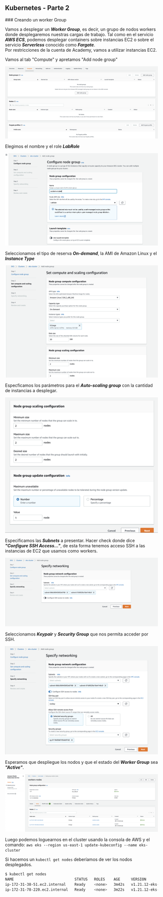 ## Kubernetes - Parte 2

### Creando un worker Group

Vamos a desplegar un ***Worker Group***, es decir, un grupo de nodos workers donde desplegaremos nuestras cargas de trabajo. Tal como en el servicio ***AWS ECS***, podemos desplegar containers sobre instancias EC2 o sobre el servicio ***Serverless*** conocido como ***Fargate***.  
Por restricciones de la cuenta de Academy, vamos a utilizar instancias EC2. 

Vamos al tab "Compute" y apretamos "Add node group"

![workers01](../../../Extras/Imagenes/laboratorioK8s/worker01.png)

Elegimos el nombre y el role ***LabRole***

![workers02](../../../Extras/Imagenes/laboratorioK8s/worker02.png)

Seleccionamos el tipo de reserva ***On-demand***, la AMI de Amazon Linux y el ***Instance Type***

![workers01](../../../Extras/Imagenes/laboratorioK8s/worker03.png)

Especficamos los parámetros para el ***Auto-scaling group*** con la cantidad de instancias a desplegar.

![workers01](../../../Extras/Imagenes/laboratorioK8s/worker04.png)

Especificamos las ***Subnets*** a presentar. Hacer check donde dice ***"Configure SSH Access..."***, de esta forma tenemos acceso SSH a las instancias de EC2 que usamos como workers.

![workers01](../../../Extras/Imagenes/laboratorioK8s/worker05.png)

Seleccionamos ***Keypair*** y ***Security Group*** que nos permita acceder por SSH.

![workers01](../../../Extras/Imagenes/laboratorioK8s/worker06.png)

Esperamos que despliegue los nodos y que el estado del ***Worker Group*** sea ***"Active"***.

![workers01](../../../Extras/Imagenes/laboratorioK8s/worker07.png)


Luego podemos loguearnos en el cluster usando la consola de AWS y el comando: `aws eks --region us-east-1 update-kubeconfig --name eks-cluster`

Si hacemos un `kubectl get nodes` deberíamos de ver los nodos desplegados.

```bash
$ kubectl get nodes
NAME                            STATUS   ROLES    AGE     VERSION
ip-172-31-38-51.ec2.internal    Ready    <none>   3m42s   v1.21.12-eks-5308cf7
ip-172-31-78-220.ec2.internal   Ready    <none>   3m22s   v1.21.12-eks-5308cf7
```
